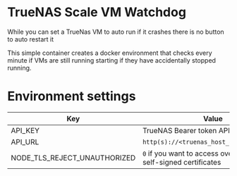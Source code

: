 # TrueNAS Scale VM Watchdog

While you can set a TrueNas VM to auto run if it crashes there is no button to auto restart it

This simple container creates a docker environment that checks every minute if VMs are still running
starting if they have accidentally stopped running.

# Environment settings

| Key | Value |
| --- | --- |
| API_KEY | TrueNAS Bearer token API Key |
| API_URL | `http(s)://<truenas_host_or_ip>/api/v2.0` |
| NODE_TLS_REJECT_UNAUTHORIZED | `0` if you want to access over https with self-signed certificates |P
